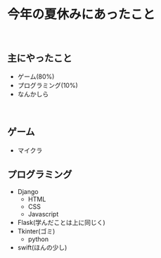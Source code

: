 # 今年の夏休みにあったこと
<br>

## 主にやったこと
- ゲーム(80%)
- プログラミング(10%)
- なんかしら
<br>

## ゲーム
- マイクラ

## プログラミング
- Django
    - HTML
    - CSS
    - Javascript
- Flask(学んだことは上に同じく)
- Tkinter(ゴミ)
    - python
- swift(ほんの少し)